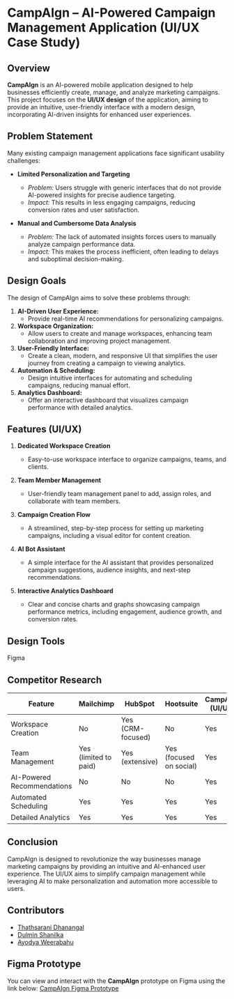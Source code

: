 # CampAIgn – AI-Powered Campaign Management Application (UI/UX Case Study)

## Overview
**CampAIgn** is an AI-powered mobile application designed to help businesses efficiently create, manage, and analyze marketing campaigns. This project focuses on the **UI/UX design** of the application, aiming to provide an intuitive, user-friendly interface with a modern design, incorporating AI-driven insights for enhanced user experiences.

## Problem Statement
Many existing campaign management applications face significant usability challenges:
- **Limited Personalization and Targeting**  
  - *Problem:* Users struggle with generic interfaces that do not provide AI-powered insights for precise audience targeting.
  - *Impact:* This results in less engaging campaigns, reducing conversion rates and user satisfaction.
  
- **Manual and Cumbersome Data Analysis**  
  - *Problem:* The lack of automated insights forces users to manually analyze campaign performance data.
  - *Impact:* This makes the process inefficient, often leading to delays and suboptimal decision-making.

## Design Goals
The design of CampAIgn aims to solve these problems through:
1. **AI-Driven User Experience:**  
   - Provide real-time AI recommendations for personalizing campaigns.
2. **Workspace Organization:**  
   - Allow users to create and manage workspaces, enhancing team collaboration and improving project management.
3. **User-Friendly Interface:**  
   - Create a clean, modern, and responsive UI that simplifies the user journey from creating a campaign to viewing analytics.
4. **Automation & Scheduling:**  
   - Design intuitive interfaces for automating and scheduling campaigns, reducing manual effort.
5. **Analytics Dashboard:**  
   - Offer an interactive dashboard that visualizes campaign performance with detailed analytics.

## Features (UI/UX)
1. **Dedicated Workspace Creation**  
   - Easy-to-use workspace interface to organize campaigns, teams, and clients.
   
2. **Team Member Management**  
   - User-friendly team management panel to add, assign roles, and collaborate with team members.

3. **Campaign Creation Flow**  
   - A streamlined, step-by-step process for setting up marketing campaigns, including a visual editor for content creation.

4. **AI Bot Assistant**  
   - A simple interface for the AI assistant that provides personalized campaign suggestions, audience insights, and next-step recommendations.

5. **Interactive Analytics Dashboard**  
   - Clear and concise charts and graphs showcasing campaign performance metrics, including engagement, audience growth, and conversion rates.

## Design Tools
 Figma



## Competitor Research
| Feature                      | Mailchimp           | HubSpot            | Hootsuite          | CampAIgn (UI/UX) |
|------------------------------|---------------------|--------------------|--------------------|------------------|
| Workspace Creation            | No                  | Yes (CRM-focused)   | No                 | Yes              |
| Team Management               | Yes (limited to paid)| Yes (extensive)     | Yes (focused on social)| Yes              |
| AI-Powered Recommendations    | No                  | No                 | No                 | Yes              |
| Automated Scheduling          | Yes                 | Yes                | Yes                | Yes              |
| Detailed Analytics            | Yes                 | Yes                | Yes                | Yes              |

## Conclusion
CampAIgn is designed to revolutionize the way businesses manage marketing campaigns by providing an intuitive and AI-enhanced user experience. The UI/UX aims to simplify campaign management while leveraging AI to make personalization and automation more accessible to users.

## Contributors
- [Thathsarani Dhanangal](https://www.figma.com/@thathsarani)
- [Dulmin Shanilka](https://www.figma.com/@dulminshanilka)
- [Ayodya Weerabahu](https://figma.com/@ayodya2)



## Figma Prototype
You can view and interact with the **CampAIgn** prototype on Figma using the link below:
[CampAIgn Figma Prototype](https://www.figma.com/proto/bUBzIvLS2spyVv20lDGVzw/MOBILE-CMS--MAIN?page-id=0%3A1&node-id=1-42&viewport=426%2C243%2C0.21&t=mceL9QgXW2wFPLDx-1&scaling=scale-down&content-scaling=fixed)

